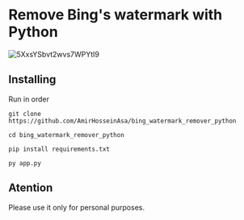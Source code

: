 # Remove Bing's watermark with Python
![5XxsYSbvt2wvs7WPYtI9](https://github.com/AmirHosseinAsa/bing_watermark_remover_python/assets/92585902/0db71872-c2cf-440e-94fb-ba176456a113)

## Installing
Run in order 

````
git clone https://github.com/AmirHosseinAsa/bing_watermark_remover_python

cd bing_watermark_remover_python

pip install requirements.txt

py app.py
````

## Atention
Please use it only for personal purposes.
